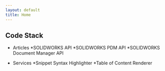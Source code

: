 ```yaml
---
layout: default
title: Home
---
```


## Code Stack
* Articles
	*SOLIDWORKS API
	*SOLIDWORKS PDM API
	*SOLIDWORKS Document Manager API
	
* Services
	*Snippet Syntax Highlighter
	*Table of Content Renderer